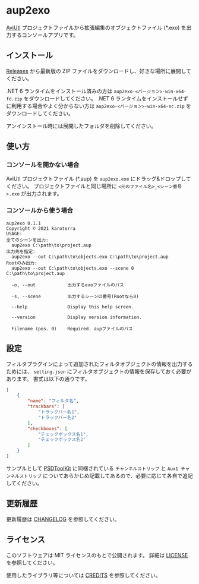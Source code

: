 # aup2exo

[AviUtl](http://spring-fragrance.mints.ne.jp/aviutl/)
プロジェクトファイルから拡張編集のオブジェクトファイル (*.exo) を出力するコンソールアプリです。

## インストール

[Releases](https://github.com/karoterra/aup2exo/releases)
から最新版の ZIP ファイルをダウンロードし、好きな場所に展開してください。

.NET 6 ランタイムをインストール済みの方は `aup2exo-<バージョン>-win-x64-fd.zip` をダウンロードしてください。
.NET 6 ランタイムをインストールせずに利用する場合やよく分からない方は `aup2exo-<バージョン>-win-x64-sc.zip`
をダウンロードしてください。

アンインストール時には展開したフォルダを削除してください。

## 使い方

### コンソールを開かない場合

AviUtl プロジェクトファイル (*.aup) を `aup2exo.exe` にドラッグ&ドロップしてください。
プロジェクトファイルと同じ場所に `<元のファイル名>_<シーン番号>.exo` が出力されます。

### コンソールから使う場合

```
aup2exo 0.1.1
Copyright © 2021 karoterra
USAGE:
全てのシーンを出力:
  aup2exo C:\path\to\project.aup
出力先を指定:
  aup2exo --out C:\path\to\objects.exo C:\path\to\project.aup
Rootのみ出力:
  aup2exo --out C:\path\to\objects.exo --scene 0 C:\path\to\project.aup

  -o, --out            出力するexoファイルのパス

  -s, --scene          出力するシーンの番号(Rootなら0)

  --help               Display this help screen.

  --version            Display version information.

  Filename (pos. 0)    Required. aupファイルのパス
```

## 設定

フィルタプラグインによって追加されたフィルタオブジェクトの情報を出力するためには、 `setting.json` にフィルタオブジェクトの情報を保存しておく必要があります。
書式は以下の通りです。
```json
[
    {
        "name": "フィルタ名",
        "trackbars": [
            "トラックバー名1",
            "トラックバー名2"
        ],
        "checkboxes": [
            "チェックボックス名1",
            "チェックボックス名2"
        ]
    }
]
```

サンプルとして [PSDToolKit](https://github.com/oov/aviutl_psdtoolkit)
に同梱されている `チャンネルストリップ` と `Aux1 チャンネルストリップ`
についてあらかじめ記載してあるので、必要に応じて各自で追記してください。

## 更新履歴

更新履歴は [CHANGELOG](CHANGELOG.md) を参照してください。

## ライセンス
このソフトウェアは MIT ライセンスのもとで公開されます。
詳細は [LICENSE](LICENSE) を参照してください。

使用したライブラリ等については [CREDITS](CREDITS.md) を参照してください。
